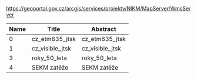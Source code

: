 https://geoportal.gov.cz/arcgis/services/projekty/NIKM/MapServer/WmsServer

|Name|Title|Abstract|
|--|--|--|
|0|cz_etm635_jtsk|cz_etm635_jtsk|
|1|cz_visible_jtsk|cz_visible_jtsk|
|3|roky_50_leta|roky_50_leta|
|4|SEKM zátěže|SEKM zátěže|
